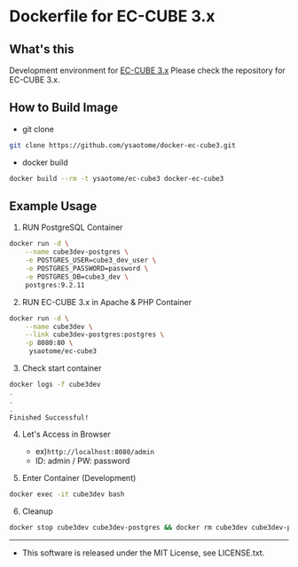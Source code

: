 Dockerfile for EC-CUBE 3.x
====

## What's this

Development environment for [EC-CUBE 3.x](https://github.com/EC-CUBE/ec-cube)
Please check the repository for EC-CUBE 3.x.

## How to Build Image

* git clone

```zsh
git clone https://github.com/ysaotome/docker-ec-cube3.git
```

* docker build

```zsh
docker build --rm -t ysaotome/ec-cube3 docker-ec-cube3
```

## Example Usage

1. RUN PostgreSQL Container

```zsh
docker run -d \
    --name cube3dev-postgres \
    -e POSTGRES_USER=cube3_dev_user \
    -e POSTGRES_PASSWORD=password \
    -e POSTGRES_DB=cube3_dev \
    postgres:9.2.11
```

2. RUN EC-CUBE 3.x in Apache & PHP Container

```zsh
docker run -d \
    --name cube3dev \
    --link cube3dev-postgres:postgres \
    -p 8080:80 \
     ysaotome/ec-cube3
```

3. Check start container

```zsh
docker logs -f cube3dev
.
.
.
Finished Successful!
```

4. Let's Access in Browser
    * ex)```http://localhost:8080/admin```
    * ID: admin / PW: password

5. Enter Container (Development)

```zsh
docker exec -it cube3dev bash
```

6. Cleanup

```zsh
docker stop cube3dev cube3dev-postgres && docker rm cube3dev cube3dev-postgres
```


----
* This software is released under the MIT License, see LICENSE.txt.


